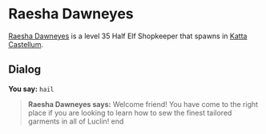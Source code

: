 # Raesha Dawneyes



[Raesha Dawneyes](/npc/160259) is a level 35 Half Elf Shopkeeper that spawns in [Katta Castellum](/zone/160).



## Dialog

**You say:** `hail`



>**Raesha Dawneyes says:** Welcome friend! You have come to the right place if you are looking to learn how to sew the finest tailored garments in all of Luclin!
end

